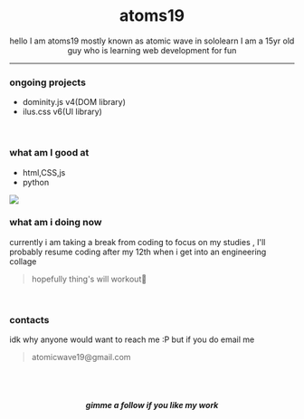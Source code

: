 <H1 align=center >atoms19</H1>
<p align=center >hello I am atoms19 mostly known as atomic wave in sololearn I am a 15yr old guy who
is learning web development for fun </p>
<hr>
<h3>ongoing projects</h3>
<ul>
<li>dominity.js v4(DOM library)</li>
<li>ilus.css v6(UI library)</li>
</ul>
<br>
<h3>what am I good at</h3>
<ul>
<li>html,CSS,js</li>
<li>python</li>
</ul>

<p align="left">

<img src="https://github-readme-streak-stats.herokuapp.com/?user=atoms19&theme=dar" >

</p>


<h3>what am i doing now</h3>
<p>currently i am taking a break from coding to focus on my studies , I'll probably resume coding after my 12th when i get into an engineering collage
 <blockquote>hopefully thing's will workout🤞</blockquote>
 </p>

<br>
<h3>contacts</h3>
<p>idk why anyone would want to reach me :P 
but if you do email me 
<blockquote>atomicwave19@gmail.com</blockquote>
</p>
<br><br>
<h5 align="center">gimme a follow if you like my work</h5>



